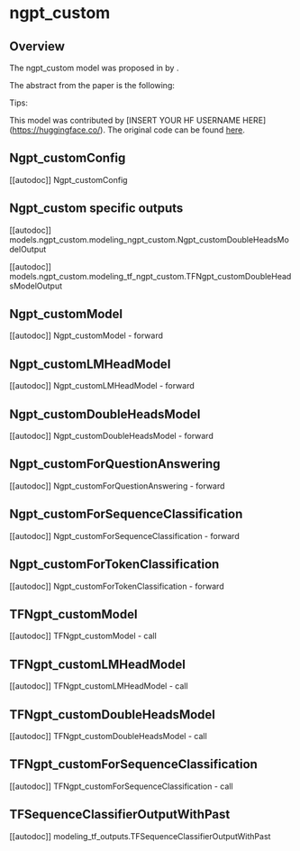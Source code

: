 <!--Copyright 2024 The HuggingFace Team. All rights reserved.

Licensed under the Apache License, Version 2.0 (the "License"); you may not use this file except in compliance with
the License. You may obtain a copy of the License at

http://www.apache.org/licenses/LICENSE-2.0

Unless required by applicable law or agreed to in writing, software distributed under the License is distributed on
an "AS IS" BASIS, WITHOUT WARRANTIES OR CONDITIONS OF ANY KIND, either express or implied. See the License for the
specific language governing permissions and limitations under the License.

⚠️ Note that this file is in Markdown but contain specific syntax for our doc-builder (similar to MDX) that may not be
rendered properly in your Markdown viewer.

-->

# ngpt_custom

## Overview

The ngpt_custom model was proposed in [<INSERT PAPER NAME HERE>](<INSERT PAPER LINK HERE>) by <INSERT AUTHORS HERE>.
<INSERT SHORT SUMMARY HERE>

The abstract from the paper is the following:

*<INSERT PAPER ABSTRACT HERE>*

Tips:

<INSERT TIPS ABOUT MODEL HERE>

This model was contributed by [INSERT YOUR HF USERNAME HERE](https://huggingface.co/<INSERT YOUR HF USERNAME HERE>).
The original code can be found [here](<INSERT LINK TO GITHUB REPO HERE>).


## Ngpt_customConfig

[[autodoc]] Ngpt_customConfig

## Ngpt_custom specific outputs

[[autodoc]] models.ngpt_custom.modeling_ngpt_custom.Ngpt_customDoubleHeadsModelOutput

[[autodoc]] models.ngpt_custom.modeling_tf_ngpt_custom.TFNgpt_customDoubleHeadsModelOutput

<frameworkcontent>
<pt>

## Ngpt_customModel

[[autodoc]] Ngpt_customModel
    - forward

## Ngpt_customLMHeadModel

[[autodoc]] Ngpt_customLMHeadModel
    - forward

## Ngpt_customDoubleHeadsModel

[[autodoc]] Ngpt_customDoubleHeadsModel
    - forward

## Ngpt_customForQuestionAnswering

[[autodoc]] Ngpt_customForQuestionAnswering
    - forward

## Ngpt_customForSequenceClassification

[[autodoc]] Ngpt_customForSequenceClassification
    - forward

## Ngpt_customForTokenClassification

[[autodoc]] Ngpt_customForTokenClassification
    - forward

</pt>
<tf>

## TFNgpt_customModel

[[autodoc]] TFNgpt_customModel
    - call

## TFNgpt_customLMHeadModel

[[autodoc]] TFNgpt_customLMHeadModel
    - call

## TFNgpt_customDoubleHeadsModel

[[autodoc]] TFNgpt_customDoubleHeadsModel
    - call

## TFNgpt_customForSequenceClassification

[[autodoc]] TFNgpt_customForSequenceClassification
    - call

## TFSequenceClassifierOutputWithPast

[[autodoc]] modeling_tf_outputs.TFSequenceClassifierOutputWithPast
